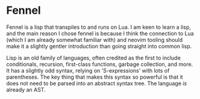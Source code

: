 # Fennel

Fennel is a lisp that transpiles to and runs on Lua. I am keen to learn a lisp, and the main reason I chose fennel is because I think the connection to Lua (which I am already somewhat familiar with) and neovim tooling should make it a slightly gentler introduction than going straight into common lisp.

Lisp is an old family of languages, often credited as the first to include conditionals, recursion, first-class functions, garbage collection, and more. It has a slightly odd syntax, relying on 'S-expressions' with lots of parentheses. The key thing that makes this syntax so powerful is that it does not need to be parsed into an abstract syntax tree. The language _is_ already an AST.
